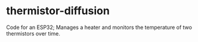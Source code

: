 # thermistor-diffusion
Code for an ESP32; Manages a heater and monitors the temperature of two thermistors over time.
